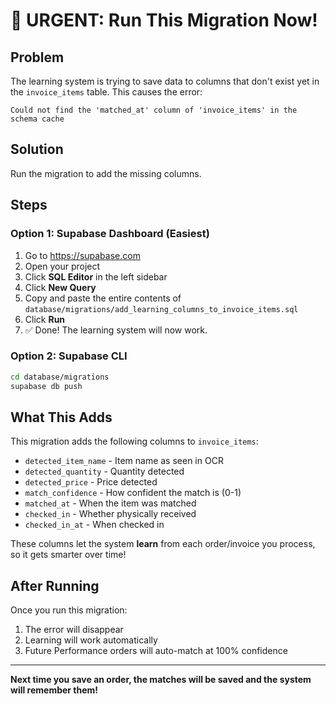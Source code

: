 # 🚨 URGENT: Run This Migration Now!

## Problem
The learning system is trying to save data to columns that don't exist yet in the `invoice_items` table. This causes the error:

```
Could not find the 'matched_at' column of 'invoice_items' in the schema cache
```

## Solution
Run the migration to add the missing columns.

## Steps

### Option 1: Supabase Dashboard (Easiest)

1. Go to https://supabase.com
2. Open your project
3. Click **SQL Editor** in the left sidebar
4. Click **New Query**
5. Copy and paste the entire contents of `database/migrations/add_learning_columns_to_invoice_items.sql`
6. Click **Run**
7. ✅ Done! The learning system will now work.

### Option 2: Supabase CLI

```bash
cd database/migrations
supabase db push
```

## What This Adds

This migration adds the following columns to `invoice_items`:

- `detected_item_name` - Item name as seen in OCR
- `detected_quantity` - Quantity detected
- `detected_price` - Price detected
- `match_confidence` - How confident the match is (0-1)
- `matched_at` - When the item was matched
- `checked_in` - Whether physically received
- `checked_in_at` - When checked in

These columns let the system **learn** from each order/invoice you process, so it gets smarter over time!

## After Running

Once you run this migration:
1. The error will disappear
2. Learning will work automatically
3. Future Performance orders will auto-match at 100% confidence

---

**Next time you save an order, the matches will be saved and the system will remember them!**
